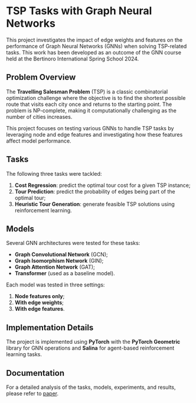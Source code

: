 # TSP Tasks with Graph Neural Networks

This project investigates the impact of edge weights and features on the performance of Graph Neural Networks (GNNs) when solving TSP-related tasks.
This work has been developed as an outcome of the GNN course held at the Bertinoro International Spring School 2024.

## Problem Overview

The **Travelling Salesman Problem** (TSP) is a classic combinatorial optimization challenge where the objective is to find the shortest possible route that visits each city once and returns to the starting point. The problem is NP-complete, making it computationally challenging as the number of cities increases.

This project focuses on testing various GNNs to handle TSP tasks by leveraging node and edge features and investigating how these features affect model performance.

## Tasks

The following three tasks were tackled:

1. **Cost Regression**: predict the optimal tour cost for a given TSP instance;
2. **Tour Prediction**: predict the probability of edges being part of the optimal tour;
3. **Heuristic Tour Generation**: generate feasible TSP solutions using reinforcement learning.

## Models

Several GNN architectures were tested for these tasks:

- **Graph Convolutional Network** (GCN);
- **Graph Isomorphism Network** (GIN);
- **Graph Attention Network** (GAT);
- **Transformer** (used as a baseline model).

Each model was tested in three settings:
1. **Node features only**;
2. **With edge weights**;
3. **With edge features**.

## Implementation Details

The project is implemented using **PyTorch** with the **PyTorch Geometric** library for GNN operations and **Salina** for agent-based reinforcement learning tasks.

## Documentation

For a detailed analysis of the tasks, models, experiments, and results, please refer to [paper](docs/TSP_GNNs.pdf).